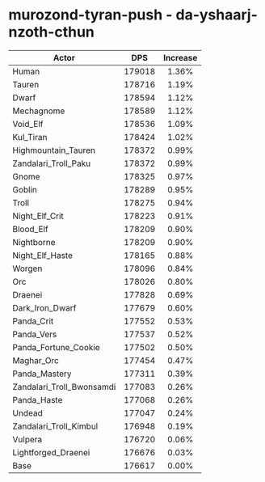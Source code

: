 # murozond-tyran-push - da-yshaarj-nzoth-cthun
| Actor | DPS | Increase |
|---|:---:|:---:|
|Human|179018|1.36%|
|Tauren|178716|1.19%|
|Dwarf|178594|1.12%|
|Mechagnome|178589|1.12%|
|Void_Elf|178536|1.09%|
|Kul_Tiran|178424|1.02%|
|Highmountain_Tauren|178372|0.99%|
|Zandalari_Troll_Paku|178372|0.99%|
|Gnome|178325|0.97%|
|Goblin|178289|0.95%|
|Troll|178275|0.94%|
|Night_Elf_Crit|178223|0.91%|
|Blood_Elf|178209|0.90%|
|Nightborne|178209|0.90%|
|Night_Elf_Haste|178165|0.88%|
|Worgen|178096|0.84%|
|Orc|178026|0.80%|
|Draenei|177828|0.69%|
|Dark_Iron_Dwarf|177679|0.60%|
|Panda_Crit|177552|0.53%|
|Panda_Vers|177537|0.52%|
|Panda_Fortune_Cookie|177502|0.50%|
|Maghar_Orc|177454|0.47%|
|Panda_Mastery|177311|0.39%|
|Zandalari_Troll_Bwonsamdi|177083|0.26%|
|Panda_Haste|177068|0.26%|
|Undead|177047|0.24%|
|Zandalari_Troll_Kimbul|176948|0.19%|
|Vulpera|176720|0.06%|
|Lightforged_Draenei|176676|0.03%|
|Base|176617|0.00%|
